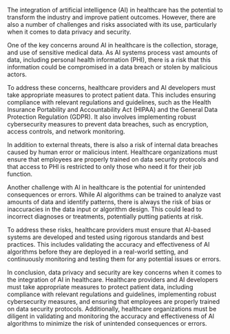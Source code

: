 
The integration of artificial intelligence (AI) in healthcare has the potential to transform the industry and improve patient outcomes. However, there are also a number of challenges and risks associated with its use, particularly when it comes to data privacy and security.

One of the key concerns around AI in healthcare is the collection, storage, and use of sensitive medical data. As AI systems process vast amounts of data, including personal health information (PHI), there is a risk that this information could be compromised in a data breach or stolen by malicious actors.

To address these concerns, healthcare providers and AI developers must take appropriate measures to protect patient data. This includes ensuring compliance with relevant regulations and guidelines, such as the Health Insurance Portability and Accountability Act (HIPAA) and the General Data Protection Regulation (GDPR). It also involves implementing robust cybersecurity measures to prevent data breaches, such as encryption, access controls, and network monitoring.

In addition to external threats, there is also a risk of internal data breaches caused by human error or malicious intent. Healthcare organizations must ensure that employees are properly trained on data security protocols and that access to PHI is restricted to only those who need it for their job function.

Another challenge with AI in healthcare is the potential for unintended consequences or errors. While AI algorithms can be trained to analyze vast amounts of data and identify patterns, there is always the risk of bias or inaccuracies in the data input or algorithm design. This could lead to incorrect diagnoses or treatments, potentially putting patients at risk.

To address these risks, healthcare providers must ensure that AI-based systems are developed and tested using rigorous standards and best practices. This includes validating the accuracy and effectiveness of AI algorithms before they are deployed in a real-world setting, and continuously monitoring and testing them for any potential issues or errors.

In conclusion, data privacy and security are key concerns when it comes to the integration of AI in healthcare. Healthcare providers and AI developers must take appropriate measures to protect patient data, including compliance with relevant regulations and guidelines, implementing robust cybersecurity measures, and ensuring that employees are properly trained on data security protocols. Additionally, healthcare organizations must be diligent in validating and monitoring the accuracy and effectiveness of AI algorithms to minimize the risk of unintended consequences or errors.

